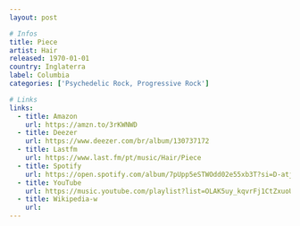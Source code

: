 ```yaml
---
layout: post

# Infos
title: Piece
artist: Hair
released: 1970-01-01
country: Inglaterra
label: Columbia
categories: ['Psychedelic Rock, Progressive Rock']

# Links
links:
  - title: Amazon
    url: https://amzn.to/3rKWNWD
  - title: Deezer
    url: https://www.deezer.com/br/album/130737172
  - title: Lastfm
    url: https://www.last.fm/pt/music/Hair/Piece
  - title: Spotify
    url: https://open.spotify.com/album/7pUpp5eSTWOdd02e55xb3T?si=D-atj-jlSvajEC40fjaMMg
  - title: YouTube
    url: https://music.youtube.com/playlist?list=OLAK5uy_kqvrFj1CtZxuoUq0NWUbhPuFuSbqs-NMs
  - title: Wikipedia-w
    url:
---
```

